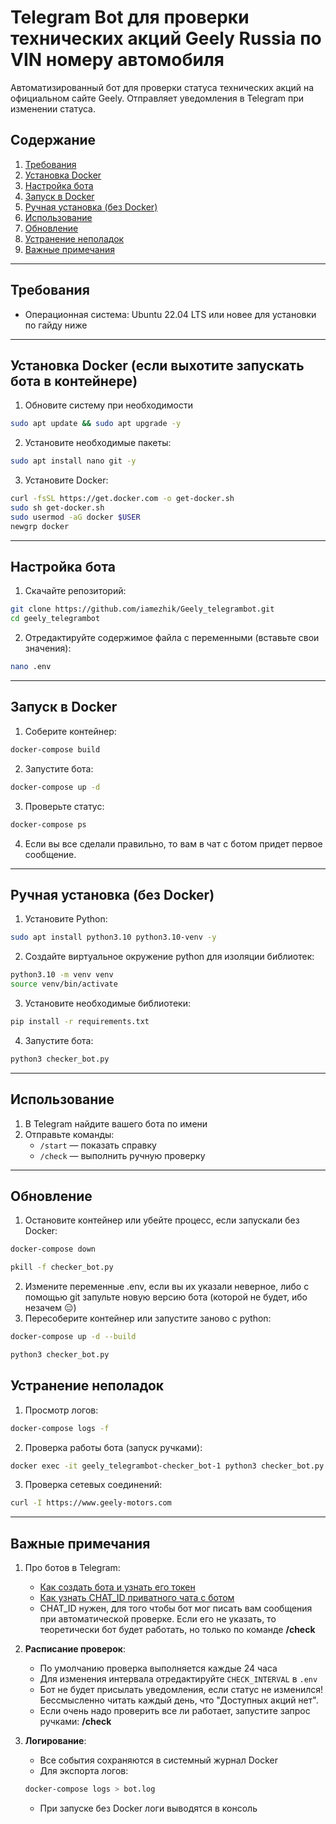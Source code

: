 # Telegram Bot для проверки технических акций Geely Russia по VIN номеру автомобиля

Автоматизированный бот для проверки статуса технических акций на официальном сайте Geely. Отправляет уведомления в Telegram при изменении статуса.

## Содержание
1. [Требования](#требования)
2. [Установка Docker](#установка-docker)
3. [Настройка бота](#настройка-бота)
4. [Запуск в Docker](#запуск-в-docker)
5. [Ручная установка (без Docker)](#ручная-установка-без-docker)
6. [Использование](#использование)
7. [Обновление](#обновление)
8. [Устранение неполадок](#устранение-неполадок)
9. [Важные примечания](#важные-примечания)

---

## Требования
- Операционная система: Ubuntu 22.04 LTS или новее для установки по гайду ниже
  
---

## Установка Docker (если выхотите запускать бота в контейнере)

1. Обновите систему при необходимости
```bash
sudo apt update && sudo apt upgrade -y
```
2. Установите необходимые пакеты:
```bash
sudo apt install nano git -y
```
3. Установите Docker:
```bash
curl -fsSL https://get.docker.com -o get-docker.sh
sudo sh get-docker.sh
sudo usermod -aG docker $USER
newgrp docker
```
---

## Настройка бота

1. Скачайте репозиторий:
```bash
git clone https://github.com/iamezhik/Geely_telegrambot.git
cd geely_telegrambot
```
2. Отредактируйте содержимое файла с переменными (вставьте свои значения):
```bash
nano .env
```
---

## Запуск в Docker

1. Соберите контейнер:
```bash
docker-compose build
```
2. Запустите бота:
```bash
docker-compose up -d
```
3. Проверьте статус:
```bash
docker-compose ps
```
4. Если вы все сделали правильно, то вам в чат с ботом придет первое сообщение.
---

## Ручная установка (без Docker)

1. Установите Python:
```bash
sudo apt install python3.10 python3.10-venv -y
```
2. Создайте виртуальное окружение python для изоляции библиотек:
```bash
python3.10 -m venv venv
source venv/bin/activate
```
3. Установите необходимые библиотеки:
```bash
pip install -r requirements.txt
```
4. Запустите бота:
```bash
python3 checker_bot.py
```
---

## Использование

1. В Telegram найдите вашего бота по имени
2. Отправьте команды:
   - `/start` — показать справку
   - `/check` — выполнить ручную проверку

---

## Обновление

1. Остановите контейнер или убейте процесс, если запускали без Docker:
```bash
docker-compose down
```
```bash
pkill -f checker_bot.py
```
2. Измените переменные .env, если вы их указали неверное, либо с помощью git запульте новую версию бота (которой не будет, ибо незачем 😑)
3. Пересоберите контейнер или запустите заново с python:
```bash
docker-compose up -d --build
```
```bash
python3 checker_bot.py
```
## Устранение неполадок

1. Просмотр логов:
```bash
docker-compose logs -f
```
2. Проверка работы бота (запуск ручками):
```bash
docker exec -it geely_telegrambot-checker_bot-1 python3 checker_bot.py --test
```
3. Проверка сетевых соединений:
```bash
curl -I https://www.geely-motors.com
```

---

## Важные примечания

1. Про ботов в Telegram:
   - [Как создать бота и узнать его токен](https://gist.github.com/nafiesl/4ad622f344cd1dc3bb1ecbe468ff9f8a#create-a-telegram-bot-and-get-a-bot-token)
   - [Как узнать CHAT_ID приватного чата с ботом](https://gist.github.com/nafiesl/4ad622f344cd1dc3bb1ecbe468ff9f8a#get-chat-id-for-a-private-chat)
   - CHAT_ID нужен, для того чтобы бот мог писать вам сообщения при автоматической проверке. Если его не указать, то теоретически бот будет работать, но только по команде **/check**
3. **Расписание проверок**:
   - По умолчанию проверка выполняется каждые 24 часа
   - Для изменения интервала отредактируйте `CHECK_INTERVAL` в `.env`
   - Бот не будет присылать уведомления, если статус не изменился! Бессмысленно читать каждый день, что "Доступных акций нет".
   - Если очень надо проверить все ли работает, запустите запрос ручками: **/check**

4. **Логирование**:
   - Все события сохраняются в системный журнал Docker
   - Для экспорта логов:
   ```bash
   docker-compose logs > bot.log
   ```
   - При запуске без Docker логи выводятся в консоль

